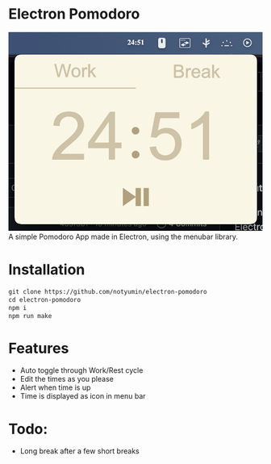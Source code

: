 # Electron Pomodoro

![Demo Image of Pomodoro Timer](./menubar_pomodoro.png)
A simple Pomodoro App made in Electron, using the menubar library.

# Installation
```
git clone https://github.com/notyumin/electron-pomodoro
cd electron-pomodoro
npm i
npm run make
```

# Features
- Auto toggle through Work/Rest cycle
- Edit the times as you please
- Alert when time is up
- Time is displayed as icon in menu bar

# Todo:
- Long break after a few short breaks
